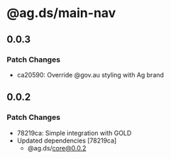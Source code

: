 # @ag.ds/main-nav

## 0.0.3

### Patch Changes

- ca20590: Override @gov.au styling with Ag brand

## 0.0.2

### Patch Changes

- 78219ca: Simple integration with GOLD
- Updated dependencies [78219ca]
  - @ag.ds/core@0.0.2
